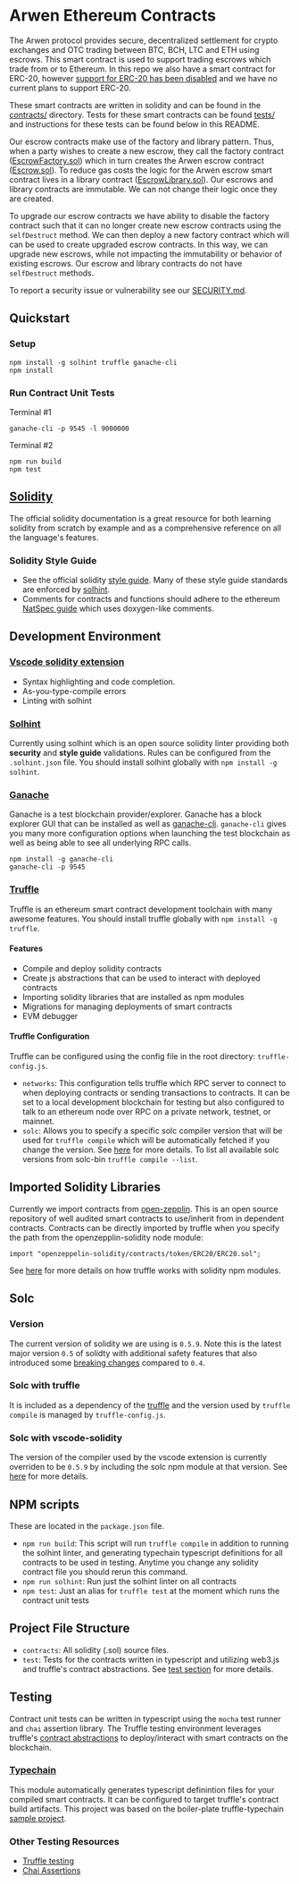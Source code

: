 # Arwen Ethereum Contracts

The Arwen protocol provides secure, decentralized settlement for crypto exchanges and OTC trading between BTC, BCH, LTC and ETH using escrows. This smart contract is used to support trading escrows which trade from or to Ethereum. In this repo we also have a smart contract for ERC-20, however [support for ERC-20 has been disabled](https://github.com/cwcrypto/cwc-eth-contracts/commit/7efbabcaee6e75d73f0039c9ea7a06ebad7d262a#diff-7ccd12707c298ee4b06ba765a26034c1) and we have no current plans to support ERC-20.

These smart contracts are written in solidity and can be found in the [contracts/](contracts/) directory. Tests for these smart contracts can be found [tests/](tests/) and instructions for these tests can be found below in this README.

Our escrow contracts make use of the factory and library pattern. Thus, when a party wishes to create a new escrow, they call the factory contract ([EscrowFactory.sol](contracts/EscrowFactory.sol)) which in turn creates the Arwen escrow contract ([Escrow.sol](contracts/Escrow.sol)). To reduce gas costs the logic for the Arwen escrow smart contract lives in a library contract ([EscrowLibrary.sol](contracts/EscrowLibrary.sol)). Our escrows and library contracts are immutable. We can not change their logic once they are created.

To upgrade our escrow contracts we have ability to disable the factory contract such that it can no longer create new escrow contracts using the `selfDestruct` method. We can then deploy a new factory contract which will can be used to create upgraded escrow contracts. In this way, we can upgrade new escrows, while not impacting the immutability or behavior of existing escrows. Our escrow and library contracts do not have `selfDestruct` methods.

To report a security issue or vulnerability see our [SECURITY.md](SECURITY.md).

##

## Quickstart

### Setup

```
npm install -g solhint truffle ganache-cli
npm install
```

### Run Contract Unit Tests

Terminal #1
```
ganache-cli -p 9545 -l 9000000
```

Terminal #2
```
npm run build
npm test
```

## [Solidity](https://solidity.readthedocs.io/en/develop/index.html)

The official solidity documentation is a great resource for both learning solidity from scratch by example and as a comprehensive reference on all the language's features.

### Solidity Style Guide

- See the official solidity [style guide](https://solidity.readthedocs.io/en/develop/style-guide.html#style-guide). Many of these style guide standards are enforced by [solhint](#solhint).
- Comments for contracts and functions should adhere to the ethereum [NatSpec guide](https://solidity.readthedocs.io/en/develop/style-guide.html#natspec) which uses doxygen-like comments.

## Development Environment

### [Vscode solidity extension](https://github.com/juanfranblanco/vscode-solidity)

- Syntax highlighting and code completion.
- As-you-type-compile errors
- Linting with solhint

### [Solhint](https://github.com/protofire/solhint)

Currently using solhint which is an open source solidity linter providing both **security** and **style guide** validations. Rules can be configured from the `.solhint.json` file. You should install solhint globally with `npm install -g solhint`.


### [Ganache](https://truffleframework.com/docs/ganache/quickstart)

Ganache is a test blockchain provider/explorer. Ganache has a block explorer GUI that can be installed as well as [ganache-cli](https://github.com/trufflesuite/ganache-cli/blob/master/README.md). `ganache-cli` gives you many more configuration options when launching the test blockchain as well as being able to see all underlying RPC calls.

```
npm install -g ganache-cli
ganache-cli -p 9545
```

### [Truffle](https://truffleframework.com/docs/truffle/overview)

Truffle is an ethereum smart contract development toolchain with many awesome features. You should install truffle globally with `npm install -g truffle`.

#### Features

- Compile and deploy solidity contracts
- Create js abstractions that can be used to interact with deployed contracts
- Importing solidity libraries that are installed as npm modules
- Migrations for managing deployments of smart contracts
- EVM debugger

#### Truffle Configuration

Truffle can be configured using the config file in the root directory: `truffle-config.js`.

- `networks`: This configuration tells truffle which RPC server to connect to when deploying contracts or sending transactions to contracts. It can be set to a local development blockchain for testing but also configured to talk to an ethereum node over RPC on a private network, testnet, or mainnet.
- `solc`: Allows you to specify a specific solc compiler version that will be used for `truffle compile` which will be automatically fetched if you change the version. See [here](https://truffleframework.com/docs/truffle/reference/configuration#compiler-configuration) for more details. To list all available solc versions from solc-bin `truffle compile --list`.

## Imported Solidity Libraries

Currently we import contracts from [open-zepplin](https://github.com/OpenZeppelin/openzeppelin-solidity). This is an open source repository of well audited smart contracts to use/inherit from in dependent contracts. Contracts can be directly imported by truffle when you specify the path from the openzepplin-solidity node module:

```solidity
import "openzeppelin-solidity/contracts/token/ERC20/ERC20.sol";
```

See [here](https://truffleframework.com/docs/truffle/getting-started/package-management-via-npm) for more details on how truffle works with solidity npm modules.

## Solc

### Version

The current version of solidity we are using is `0.5.9`. Note this is the latest major version `0.5` of solidty with additional safety features that also introduced some [breaking changes](https://solidity.readthedocs.io/en/develop/050-breaking-changes.html) compared to `0.4`.

### Solc with truffle

It is included as a dependency of the [truffle](#Truffle) and the version used by `truffle compile` is managed by `truffle-config.js`.

### Solc with vscode-solidity

The version of the compiler used by the vscode extension is currently overriden to be `0.5.9` by including the solc npm module at that version. See [here](https://github.com/juanfranblanco/vscode-solidity#using-a-different-version-of-the-solidity-compiler) for more details.

## NPM scripts

These are located in the `package.json` file.

- `npm run build`: This script will run `truffle compile` in addition to running the solhint linter, and generating typechain typescript definitions for all contracts to be used in testing. Anytime you change any solidity contract file you should rerun this command.
- `npm run solhint`: Run just the solhint linter on all contracts
- `npm test`: Just an alias for `truffle test` at the moment which runs the contract unit tests

## Project File Structure

- `contracts`: All solidity (.sol) source files.
- `test`: Tests for the contracts written in typescript and utilizing web3.js and truffle's contract abstractions. See [test section](#testing) for more details.

## Testing

Contract unit tests can be written in typescript using the `mocha` test runner and `chai` assertion library. The Truffle testing environment leverages truffle's [contract abstractions](https://github.com/trufflesuite/truffle-contract) to deploy/interact with smart contracts on the blockchain.

### [Typechain](https://github.com/ethereum-ts/TypeChain)

This module automatically generates typescript definintion files for your compiled smart contracts. It can be configured to target truffle's contract build artifacts. This project was based on the boiler-plate truffle-typechain [sample project](https://github.com/ethereum-ts/truffle-typechain-example).

### Other Testing Resources

- [Truffle testing](https://truffleframework.com/docs/truffle/testing/writing-tests-in-javascript)
- [Chai Assertions](https://www.chaijs.com/api/assert/)
